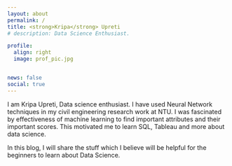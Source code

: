 ```yaml
---
layout: about
permalink: /
title: <strong>Kripa</strong> Upreti
# description: Data Science Enthusiast.

profile:
  align: right
  image: prof_pic.jpg


news: false
social: true
---
```

I am Kripa Upreti,  Data science enthusiast.  I have used Neural Network  techniques in my civil engineering research work at NTU. I was fascinated by effectiveness of machine learning to find important attributes and their important scores. This motivated me to learn SQL, Tableau and more about data science.

In this blog, I will share the stuff which I believe will be helpful for the beginners to learn about Data Science.
